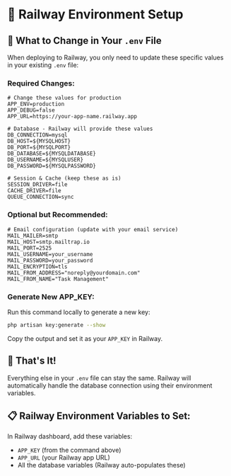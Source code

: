 # 🚀 Railway Environment Setup

## 📝 **What to Change in Your `.env` File**

When deploying to Railway, you only need to update these specific values in your existing `.env` file:

### **Required Changes:**

```env
# Change these values for production
APP_ENV=production
APP_DEBUG=false
APP_URL=https://your-app-name.railway.app

# Database - Railway will provide these values
DB_CONNECTION=mysql
DB_HOST=${MYSQLHOST}
DB_PORT=${MYSQLPORT}
DB_DATABASE=${MYSQLDATABASE}
DB_USERNAME=${MYSQLUSER}
DB_PASSWORD=${MYSQLPASSWORD}

# Session & Cache (keep these as is)
SESSION_DRIVER=file
CACHE_DRIVER=file
QUEUE_CONNECTION=sync
```

### **Optional but Recommended:**

```env
# Email configuration (update with your email service)
MAIL_MAILER=smtp
MAIL_HOST=smtp.mailtrap.io
MAIL_PORT=2525
MAIL_USERNAME=your_username
MAIL_PASSWORD=your_password
MAIL_ENCRYPTION=tls
MAIL_FROM_ADDRESS="noreply@yourdomain.com"
MAIL_FROM_NAME="Task Management"
```

### **Generate New APP_KEY:**

Run this command locally to generate a new key:
```bash
php artisan key:generate --show
```

Copy the output and set it as your `APP_KEY` in Railway.

## 🎯 **That's It!**

Everything else in your `.env` file can stay the same. Railway will automatically handle the database connection using their environment variables.

## 📋 **Railway Environment Variables to Set:**

In Railway dashboard, add these variables:
- `APP_KEY` (from the command above)
- `APP_URL` (your Railway app URL)
- All the database variables (Railway auto-populates these) 